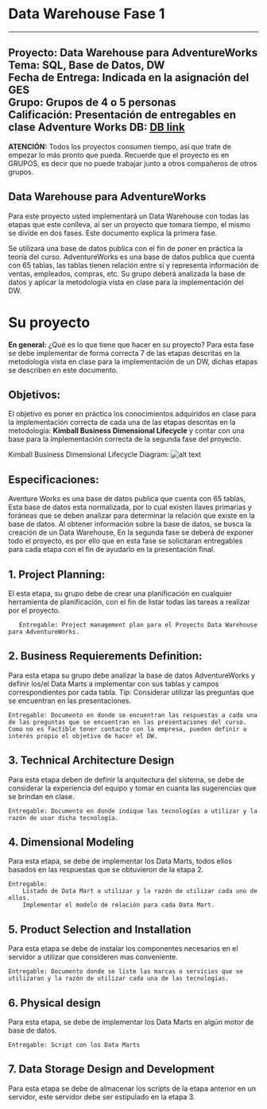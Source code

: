 # Data Warehouse Fase 1
------------------------------------------------------------------------------
**Proyecto:** Data Warehouse para AdventureWorks\
**Tema:** SQL, Base de Datos, DW\
**Fecha de Entrega:** Indicada en la asignación del GES\
**Grupo:** Grupos de 4 o 5 personas\
**Calificación:** Presentación de entregables en clase
**Adventure Works DB:** [DB link](https://github.com/Microsoft/sql-server-samples/releases/download/adventureworks/AdventureWorks2017.bak)
------------------------------------------------------------------------------

**ATENCIÓN:** Todos los proyectos consumen tiempo, así que trate de empezar lo más pronto que pueda. Recuerde que el proyecto es en GRUPOS, es decir que no puede trabajar junto a otros compañeros de otros grupos.

## Data Warehouse para AdventureWorks
Para este proyecto usted implementará un Data Warehouse con todas las etapas que este conlleva, al ser un proyecto que tomara tiempo, el mismo se divide en dos fases. Este documento explica la primera fase. 

Se utilizará una base de datos publica con el fin de poner en práctica la teoría del curso. AdventureWorks es una base de datos publica que cuenta con 65 tablas, las tablas tienen relación entre sí y representa información de ventas, empleados, compras, etc. Su grupo deberá analizada la base de datos y aplicar la metodología vista en clase para la implementación del DW. 

# Su proyecto
**En general:** ¿Qué es lo que tiene que hacer en su proyecto? Para esta fase se debe implementar de forma correcta 7 de las etapas descritas en la metodología vista en clase para la implementación de un DW, dichas etapas se describen en este documento. 

## Objetivos:
El objetivo es poner en práctica los conocimientos adquiridos en clase para la implementación correcta de cada una de las etapas descritas en la metodología: **Kimball Business Dimensional Lifecycle** y contar con una base para la implementación correcta de la segunda fase del proyecto. 


Kimball Business Dimensional Lifecycle Diagram: 
![alt text](https://www.kimballgroup.com/wp-content/uploads/2012/06/kimball-core-concepts-021.png "Diagram 1")


## Especificaciones:
Aventure Works es una base de datos publica que cuenta con 65 tablas, Esta base de datos esta normalizada, por lo cual existen llaves primarias y foráneas que se deben analizar para determinar la relación que existe en la base de datos. Al obtener información sobre la base de datos, se busca la creación de un Data Warehouse, En la segunda fase se deberá de exponer todo el proyecto, es por ello que en esta fase se solicitaran entregables para cada etapa con el fin de ayudarlo en la presentación final. 

## 1. Project Planning:
El esta etapa, su grupo debe de crear una planificación en cualquier herramienta de planificación, con el fin de listar todas las tareas a realizar por el proyecto. 
       
       Entregable: Project management plan para el Proyecto Data Warehouse para AdventureWorks.

## 2. Business Requierements Definition:
Para esta etapa su grupo debe analizar la base de datos AdventureWorks y definir los/el Data Marts a implementar con sus tablas y campos correspondientes por cada tabla. 
Tip: Considerar utilizar las preguntas que se encuentran en las presentaciones. 

    Entregable: Documento en donde se encuentran las respuestas a cada una de las preguntas que se encuentran en las presentaciones del curso. Como no es factible tener contacto con la empresa, pueden definir a interés propio el objetivo de hacer el DW.

## 3. Technical Architecture Design
Para esta etapa deben de definir la arquitectura del sistema, se debe de considerar la experiencia del equipo y tomar en cuanta las sugerencias que se brindan en clase. 

    Entregable: Documento en donde indique las tecnologías a utilizar y la razón de usar dicha tecnología. 

## 4. Dimensional Modeling
Para esta etapa, se debe de implementar los Data Marts, todos ellos basados en las respuestas que se obtuvieron de la etapa 2.

    Entregable: 
        Listado de Data Mart a utilizar y la razón de utilizar cada uno de ellos. 
        Implementar el modelo de relación para cada Data Mart.


## 5. Product Selection and Installation
Para esta etapa se debe de instalar los componentes necesarios en el servidor a utilizar que consideren mas conveniente. 

    Entregable: Documento donde se liste las marcas o servicios que se utilizaran y la razón de utilizar cada una de las tecnologías. 

## 6. Physical design
Para esta etapa, se debe de implementar los Data Marts en algún motor de base de datos.

    Entregable: Script con los Data Marts 

## 7. Data Storage Design and Development
Para esta etapa se debe de almacenar los scripts de la etapa anterior en un servidor, este servidor debe ser estipulado en la etapa 3. 

